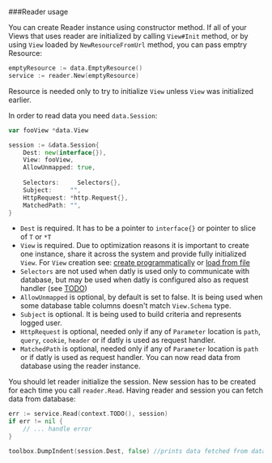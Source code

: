 ###Reader usage

You can create Reader instance using constructor method. If all of your Views that uses reader are initialized by calling 
`View#Init` method, or by using `View` loaded by `NewResourceFromUrl` method, you can pass emptry Resource:

```go
emptyResource := data.EmptyResource()
service := reader.New(emptyResource)
```

Resource is needed only to try to initialize `View` unless `View` was initialized earlier.

In order to read data you need `data.Session`:

```go
var fooView *data.View 

session := &data.Session{
	Dest: new(interface{}),
	View: fooView, 
	AllowUnmapped: true,
	
	Selectors:     Selectors{},
	Subject:     "",
	HttpRequest: *http.Request{},
	MatchedPath: "",
}
```
* `Dest` is required. It has to be a pointer to `interface{}` or pointer to slice of `T` or `*T`
* `View` is required. Due to optimization reasons it is important to create one instance, share it across the system and provide fully initialized `View`.
For `View` creation see: [create programmatically](../go_usage.md) or [load from file](../yaml_usage.md)
* `Selectors` are not used when datly is used only to communicate with database, but may be used when datly is configured also as request handler (see [TODO](../TODO.md))
* `AllowUnmapped` is optional, by default is set to false. It is being used when some database table columns doesn't match `View.Schema` type.
* `Subject` is optional. It is being used to build criteria and represents logged user.
* `HttpRequest` is optional, needed only if any of `Parameter` location is `path`, `query`, `cookie`, `header` or if datly is used as request handler. 
* `MatchedPath` is optional, needed only if any of `Parameter` location is `path` or if datly is used as request handler. 
You can now read data from database using the reader instance.

You should let reader initialize the session. New session has to be created for each time you call `reader.Read`. Having reader and session you can fetch data from database:
```go
err := service.Read(context.TODO(), session)
if err != nil {
	// ... handle error
}

toolbox.DumpIndent(session.Dest, false) //prints data fetched from database
```